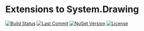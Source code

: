 # Extensions to System.Drawing
[![Build Status](https://img.shields.io/github/actions/workflow/status/Hawkynt/C--FrameworkExtensions/dotnet.yml?branch=master "Build Status")](https://github.com/Hawkynt/C--FrameworkExtensions/actions)
[![Last Commit](https://img.shields.io/github/last-commit/Hawkynt/C--FrameworkExtensions?branch=master)](https://github.com/Hawkynt/C--FrameworkExtensions/commits/master/System.Drawing.Extensions)
[![NuGet Version](https://img.shields.io/nuget/v/FrameworkExtensions.System.Drawing)](https://www.nuget.org/packages/FrameworkExtensions.System.Drawing/)
[![License](https://img.shields.io/badge/License-LGPL_3.0-blue)](https://licenses.nuget.org/LGPL-3.0-or-later)